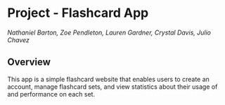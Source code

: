 # Project - Flashcard App
*Nathaniel Barton, Zoe Pendleton, Lauren Gardner, Crystal Davis, Julio Chavez*

## Overview
  This app is a simple flashcard website that enables users to create an account, manage flashcard sets, and view statistics about their usage of and performance on each set.
